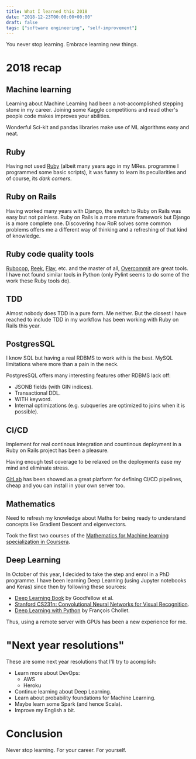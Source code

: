 ```yaml
---
title: What I learned this 2018
date: "2018-12-23T00:00:00+00:00"
draft: false
tags: ["software engineering", "self-improvement"]
---
```


You never stop learning. Embrace learning new things.

# 2018 recap

## Machine learning

Learning about Machine Learning had been a not-accomplished stepping stone in my career.
Joining some Kaggle competitions and read other's people code makes improves your abilities.

Wonderful Sci-kit and pandas libraries make use of ML algorithms easy and neat.


## Ruby

Having not used [Ruby](https://www.ruby-lang.org)
(albeit many years ago in my MRes. programme I programmed some basic scripts),
it was funny to learn its peculiarities and of course, its *dark corners*.


## Ruby on Rails

Having worked many years with Django, the switch to Ruby on Rails was easy but not painless.
Ruby on Rails is a more mature framework but Django is a more complete one. Discovering how
RoR solves some common problems offers me a different way of thinking and a refreshing of
that kind of knowledge.


## Ruby code quality tools

[Rubocop](https://github.com/rubocop-hq/rubocop), [Reek](https://github.com/troessner/reek), [Flay](https://github.com/seattlerb/flay), etc. and the master of all, [Overcommit](https://github.com/brigade/overcommit) are great tools. I have not found similar tools in Python (only Pylint seems to do some of the work these Ruby tools do).


## TDD

Almost nobody does TDD in a pure form. Me neither. But the closest I have reached to include TDD in my
workflow has been working with Ruby on Rails this year.


## PostgresSQL

I know SQL but having a real RDBMS to work with is the best.
MySQL limitations where more than a pain in the neck.

PostgresSQL offers many interesting features other RDBMS lack off:
- JSONB fields (with GIN indices).
- Transactional DDL.
- WITH keyword.
- Internal optimizations (e.g. subqueries are optimized to joins when it is possible).


## CI/CD

Implement for real continous integration and countinous deployment in a Ruby on Rails project has been a pleasure.

Having enough test coverage to be relaxed on the deployments ease my mind and eliminate stress.

[GitLab](https://about.gitlab.com/) has been showed as a great platform for defining CI/CD pipelines, cheap
and you can install in your own server too.


## Mathematics

Need to refresh my knowledge about Maths for being ready to understand concepts like Gradient Descent and eigenvectors.

Took the first two courses of the [Mathematics for Machine learning specialization in Coursera](https://www.coursera.org/specializations/mathematics-machine-learning).


## Deep Learning

In October of this year, I decided to take the step and enrol in a PhD programme.
I have been learning Deep Learning (using Jupyter notebooks and Keras) since then by following these sources:

* [Deep Learning Book](https://www.deeplearningbook.org/) by Goodfellow et al.
* [Stanford CS231n: Convolutional Neural Networks for Visual Recognition](http://cs231n.stanford.edu/).
* [Deep Learning with Python](https://www.manning.com/books/deep-learning-with-python) by François Chollet.

Thus, using a remote server with GPUs has been a new experience for me.


# "Next year resolutions"

These are some next year resolutions that I'll try to acomplish:

* Learn more about DevOps:
  * AWS
  * Heroku
* Continue learning about Deep Learning.
* Learn about probability foundations for Machine Learning.
* Maybe learn some Spark (and hence Scala).
* Improve my English a bit.


# Conclusion

Never stop learning. For your career. For yourself.
